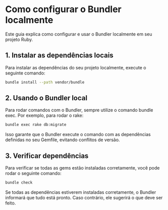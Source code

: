 # Como configurar o Bundler localmente

Este guia explica como configurar e usar o Bundler localmente em seu projeto Ruby.

## 1. Instalar as dependências locais

Para instalar as dependências do seu projeto localmente, execute o seguinte comando:

```bash
bundle install --path vendor/bundle
```

## 2. Usando o Bundler local

Para rodar comandos com o Bundler, sempre utilize o comando bundle exec. Por exemplo, para rodar o rake:

```bash
bundle exec rake db:migrate
```

Isso garante que o Bundler execute o comando com as dependências definidas no seu Gemfile, evitando conflitos de versão.

## 3. Verificar dependências

Para verificar se todas as gems estão instaladas corretamente, você pode rodar o seguinte comando:

```bash
bundle check
```

Se todas as dependências estiverem instaladas corretamente, o Bundler informará que tudo está pronto. Caso contrário, ele sugerirá o que deve ser feito.